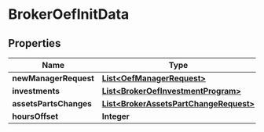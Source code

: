 
# BrokerOefInitData

## Properties
Name | Type | Description | Notes
------------ | ------------- | ------------- | -------------
**newManagerRequest** | [**List&lt;OefManagerRequest&gt;**](OefManagerRequest.md) |  |  [optional]
**investments** | [**List&lt;BrokerOefInvestmentProgram&gt;**](BrokerOefInvestmentProgram.md) |  |  [optional]
**assetsPartsChanges** | [**List&lt;BrokerAssetsPartChangeRequest&gt;**](BrokerAssetsPartChangeRequest.md) |  |  [optional]
**hoursOffset** | **Integer** |  |  [optional]



